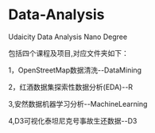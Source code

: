 # Data-Analysis
Udaicity Data Analysis Nano Degree

包括四个课程及项目,对应文件夹如下：

1，OpenStreetMap数据清洗--DataMining

2，红酒数据集探索性数据分析(EDA)--R

3,安然数据机器学习分析--MachineLearning

4,D3可视化泰坦尼克号事故生还数据--D3
